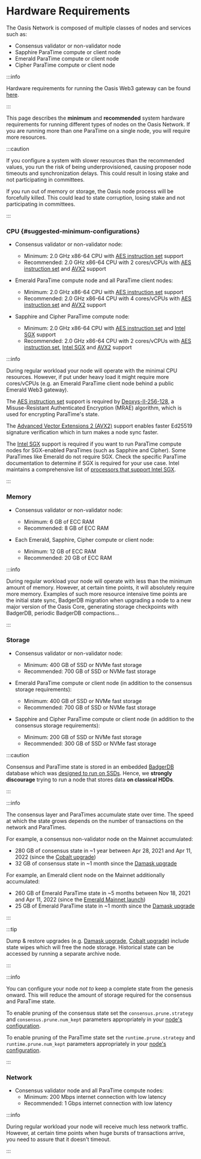 # Hardware Requirements

The Oasis Network is composed of multiple classes of nodes and services such
as:

* Consensus validator or non-validator node
* Sapphire ParaTime compute or client node
* Emerald ParaTime compute or client node
* Cipher ParaTime compute or client node

:::info

Hardware requirements for running the Oasis Web3 gateway can be found
[here](../../web3.mdx#hardware).

:::

This page describes the **minimum** and **recommended** system hardware
requirements for running different types of nodes on the Oasis Network. If you
are running more than one ParaTime on a single node, you will require more
resources.

:::caution

If you configure a system with slower resources than the recommended values, you
run the risk of being underprovisioned, causing proposer node timeouts and
synchronization delays. This could result in losing stake and not participating
in committees.

If you run out of memory or storage, the Oasis node process will be forcefully
killed. This could lead to state corruption, losing stake and not participating
in committees.

:::

### CPU {#suggested-minimum-configurations}

* Consensus validator or non-validator node:
  * Minimum: 2.0 GHz x86-64 CPU with [AES instruction set] support
  * Recommended: 2.0 GHz x86-64 CPU with 2 cores/vCPUs with
    [AES instruction set] and [AVX2] support

* Emerald ParaTime compute node and all ParaTime client nodes:
  * Minimum: 2.0 GHz x86-64 CPU with [AES instruction set] support
  * Recommended: 2.0 GHz x86-64 CPU with 4 cores/vCPUs with
    [AES instruction set] and [AVX2] support

* Sapphire and Cipher ParaTime compute node:
  * Minimum: 2.0 GHz x86-64 CPU with [AES instruction set] and [Intel SGX] support
  * Recommended: 2.0 GHz x86-64 CPU with 2 cores/vCPUs with
    [AES instruction set], [Intel SGX] and [AVX2] support

:::info

During regular workload your node will operate with the minimal CPU resources.
However, if put under heavy load it might require more cores/vCPUs (e.g. an
Emerald ParaTime client node behind a public Emerald Web3 gateway).

The [AES instruction set] support is required by [Deoxys-II-256-128], a
Misuse-Resistant Authenticated Encryption (MRAE) algorithm, which is used for
encrypting ParaTime's state.

The [Advanced Vector Extensions 2 (AVX2)][AVX2] support enables faster Ed25519
signature verification which in turn makes a node sync faster.

The [Intel SGX] support is required if you want to run ParaTime compute nodes
for SGX-enabled ParaTimes (such as Sapphire and Cipher). Some ParaTimes like Emerald
do not require SGX. Check the specific ParaTime documentation to determine if SGX is
required for your use case. Intel maintains a comprehensive
list of [processors that support Intel SGX].

:::

[AES instruction set]: https://en.wikipedia.org/wiki/AES_instruction_set
[Deoxys-II-256-128]: https://sites.google.com/view/deoxyscipher
[AVX2]:
  https://en.wikipedia.org/wiki/Advanced_Vector_Extensions#Advanced_Vector_Extensions_2
[Intel SGX]:
  https://www.intel.com/content/www/us/en/architecture-and-technology/software-guard-extensions.html
[processors that support Intel SGX]:
  https://www.intel.com/content/www/us/en/architecture-and-technology/software-guard-extensions-processors.html


### Memory

* Consensus validator or non-validator node:
  * Minimum: 6 GB of ECC RAM
  * Recommended: 8 GB of ECC RAM

* Each Emerald, Sapphire, Cipher compute or client node:
  * Minimum: 12 GB of ECC RAM
  * Recommended: 20 GB of ECC RAM

:::info

During regular workload your node will operate with less than the minimum amount
of memory. However, at certain time points, it will absolutely require more
memory. Examples of such more resource intensive time points are the initial
state sync, BadgerDB migration when upgrading a node to a new major version of
the Oasis Core, generating storage checkpoints with BadgerDB, periodic BadgerDB
compactions...

:::

### Storage

* Consensus validator or non-validator node:
  * Minimum: 400 GB of SSD or NVMe fast storage
  * Recommended: 700 GB of SSD or NVMe fast storage

* Emerald ParaTime compute or client node (in addition to the consensus storage requirements):
  * Minimum: 400 GB of SSD or NVMe fast storage
  * Recommended: 700 GB of SSD or NVMe fast storage

* Sapphire and Cipher ParaTime compute or client node (in addition to the consensus storage requirements):
  * Minimum: 200 GB of SSD or NVMe fast storage
  * Recommended: 300 GB of SSD or NVMe fast storage

:::caution

Consensus and ParaTime state is stored in an embedded [BadgerDB] database which
was [designed to run on SSDs][badgerdb-ssds]. Hence, we **strongly discourage**
trying to run a node that stores data **on classical HDDs**.

:::

:::info

The consensus layer and ParaTimes accumulate state over time. The speed at which
the state grows depends on the number of transactions on the network and
ParaTimes.

For example, a consensus non-validator node on the Mainnet accumulated:

* 280 GB of consensus state in ~1 year between Apr 28, 2021 and Apr 11, 2022 (since the [Cobalt upgrade])
* 32 GB of consensus state in ~1 month since the [Damask upgrade]

For example, an Emerald client node on the Mainnet additionally accumulated:

* 260 GB of Emerald ParaTime state in ~5 months between Nov 18, 2021 and Apr 11, 2022 (since the [Emerald Mainnet launch])
* 25 GB of Emerald ParaTime state in ~1 month since the [Damask upgrade]

:::

:::tip

Dump & restore upgrades (e.g. [Damask upgrade], [Cobalt upgrade]) include state
wipes which will free the node storage. Historical state can be accessed by
running a separate archive node.

:::

:::info

You can configure your node _not to_ keep a complete state from the genesis
onward. This will reduce the amount of storage required for the consensus and
ParaTime state.

To enable pruning of the consensus state set the
`consensus.prune.strategy` and
`consensus.prune.num_kept` parameters appropriately in your
[node's configuration].

To enable pruning of the ParaTime state set the
`runtime.prune.strategy` and `runtime.prune.num_kept`
parameters appropriately in your [node's configuration].

:::

[BadgerDB]: https://dgraph.io/docs/badger/
[badgerdb-ssds]: https://dgraph.io/docs/badger/design/
[Cobalt upgrade]: ../../reference/upgrades/cobalt-upgrade.md
[Damask upgrade]: ../../reference/upgrades/damask-upgrade.md
[Emerald Mainnet launch]:
  https://medium.com/oasis-protocol-project/oasis-emerald-evm-paratime-is-live-on-mainnet-13afe953a4c9
[node's configuration]: ../validator-node.mdx#configuration


### Network

* Consensus validator node and all ParaTime compute nodes:
  * Minimum: 200 Mbps internet connection with low latency
  * Recommended: 1 Gbps internet connection with low latency

:::info

During regular workload your node will receive much less network traffic.
However, at certain time points when huge bursts of transactions arrive, you
need to assure that it doesn't timeout.

:::
